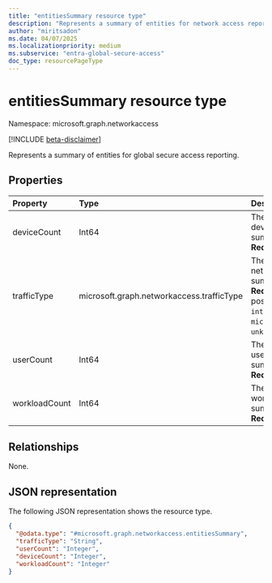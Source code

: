 ```yaml
---
title: "entitiesSummary resource type"
description: "Represents a summary of entities for network access reporting."
author: "miritsadon"
ms.date: 04/07/2025
ms.localizationpriority: medium
ms.subservice: "entra-global-secure-access"
doc_type: resourcePageType
---
```


# entitiesSummary resource type

Namespace: microsoft.graph.networkaccess

[!INCLUDE [beta-disclaimer](../../includes/beta-disclaimer.md)]

Represents a summary of entities for global secure access reporting.

## Properties
|Property|Type|Description|
|:---|:---|:---|
|deviceCount|Int64|The number of devices in the summary. **Required.**|
|trafficType|microsoft.graph.networkaccess.trafficType|The type of network traffic summarized. **Required.** The possible values are: `internet`, `private`, `microsoft365`, `all`, `unknownFutureValue`.|
|userCount|Int64|The number of users in the summary. **Required.**|
|workloadCount|Int64|The number of workloads in the summary. **Required.**|

## Relationships
None.

## JSON representation
The following JSON representation shows the resource type.
<!-- {
  "blockType": "resource",
  "@odata.type": "microsoft.graph.networkaccess.entitiesSummary"
}
-->
``` json
{
  "@odata.type": "#microsoft.graph.networkaccess.entitiesSummary",
  "trafficType": "String",
  "userCount": "Integer",
  "deviceCount": "Integer",
  "workloadCount": "Integer"
}
```
